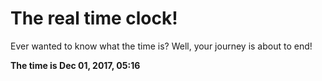# The real time clock!

Ever wanted to know what the time is? Well, your journey is about to end!

**The time is Dec 01, 2017, 05:16**